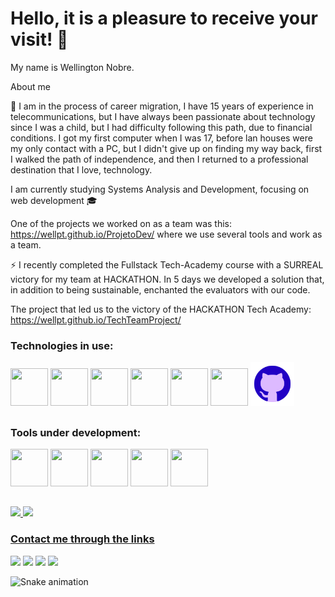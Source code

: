 # Hello, it is a pleasure to receive your visit! 👋
My name is Wellington Nobre.

About me

 🔎 I am in the process of career migration, I have 15 years of experience in telecommunications, but I have always been passionate about technology since I was a child, but I had difficulty following this path, due to financial conditions. I got my first computer when I was 17, before lan houses were my only contact with a PC, but I didn't give up on finding my way back, first I walked the path of independence, and then I returned to a professional destination that I love, technology.

I am currently studying Systems Analysis and Development, focusing on web development 🎓

One of the projects we worked on as a team was this: https://wellpt.github.io/ProjetoDev/ where we use several tools and work as a team.


⚡ I recently completed the Fullstack Tech-Academy course with a SURREAL victory for my team at HACKATHON. In 5 days we developed a solution that, in addition to being sustainable, enchanted the evaluators with our code.

The project that led us to the victory of the HACKATHON Tech Academy: https://wellpt.github.io/TechTeamProject/

### Technologies in use:


<img src="https://cdn.jsdelivr.net/gh/devicons/devicon/icons/javascript/javascript-original.svg" width="60" height="60" />  <img src="https://cdn.jsdelivr.net/gh/devicons/devicon/icons/css3/css3-original.svg" width="60" height="60"/>  <img src="https://cdn.jsdelivr.net/gh/devicons/devicon/icons/html5/html5-original.svg" width="60" height="60"/>  <img src="https://cdn.jsdelivr.net/gh/devicons/devicon/icons/git/git-original.svg" width="60" height="60"/>  <img src="https://cdn.jsdelivr.net/gh/devicons/devicon/icons/figma/figma-original.svg" width="60" height="60"/>   <img src="https://cdn.jsdelivr.net/gh/devicons/devicon/icons/canva/canva-original.svg" width="60" height="60"/>  <img src="https://raw.githubusercontent.com/matheusxavierr/ProjetoDev/main/assets/github2.svg" width="70px" height="70px">
##      
### Tools under development:

<img src="https://cdn.jsdelivr.net/gh/devicons/devicon/icons/mysql/mysql-original.svg" width="60" height="60" /> <img src="https://cdn.jsdelivr.net/gh/devicons/devicon/icons/nodejs/nodejs-original.svg" width="60" height="60" /> <img src="https://cdn.jsdelivr.net/gh/devicons/devicon/icons/react/react-original.svg" width="60" height="60" /> <img src="https://cdn.jsdelivr.net/gh/devicons/devicon/icons/linux/linux-original.svg" width="60" height="60" /> <img src="https://cdn.jsdelivr.net/gh/devicons/devicon/icons/typescript/typescript-original.svg" width="60" height="60" />
         
##
 <div>
 
 
  <a href="https://github.com/Wellington-Nobre">
  <img height="180em" src="https://github-readme-stats.vercel.app/api?username=wellpt&show_icons=true&theme=dark&include_all_commits=true&count_private=true"/>
  <img height="180em" src="https://github-readme-stats.vercel.app/api/top-langs/?username=wellpt&layout=compact&langs_count=7&theme=dark"/>
</div>

  ### Contact me through the links

   <div> 
  <a href = "mailto:wellington.multilaser@gmail.com"><img src="https://img.shields.io/badge/-Gmail-%23333?style=for-the-badge&logo=gmail&logoColor=white" target="_black"></a>
  <a href="https://www.linkedin.com/in/wellington-nobre-9029b9167" target="_blank"><img src="https://img.shields.io/badge/-LinkedIn-%230077B5?style=for-the-badge&logo=linkedin&logoColor=white" target="_blank"></a> 
    <a href = "https://api.whatsapp.com/send?phone=5521985931917&text=Ola%20Mundo%20%5E%5E"><img src="https://img.shields.io/badge/WhatsApp-25D366?style=for-the-badge&logo=whatsapp&logoColor=white" target="_black"></a>
    <a href="@Nobrew" target="_blank"><img src="https://img.shields.io/badge/Telegram-2CA5E0?style=for-the-badge&logo=telegram&logoColor=white" target="_blank"></a> 
  </div>
 
 ![Snake animation](https://github.com/Wellpt/Wellington-Nobre/blob/output/github-contribution-grid-snake.svg)
 
 
